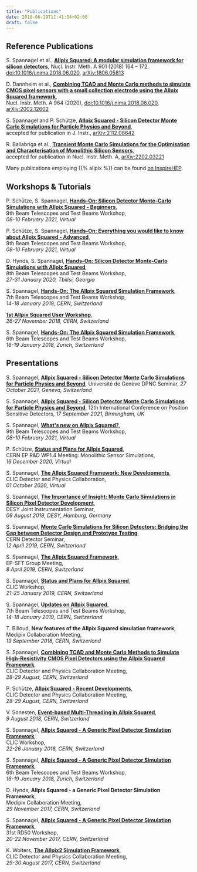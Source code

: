 ```yaml
---
title: "Publications"
date: 2018-06-29T11:41:54+02:00
draft: false
---
```


## Reference Publications

S. Spannagel et al., [**Allpix Squared: A modular simulation framework for silicon detectors**](https://doi.org/10.1016/j.nima.2018.06.020),
Nucl. Instr. Meth. A 901 (2018) 164 – 172, [doi:10.1016/j.nima.2018.06.020](https://doi.org/10.1016/j.nima.2018.06.020), [arXiv:1806.05813](https://arxiv.org/abs/1806.05813)

D. Dannheim et al., [**Combining TCAD and Monte Carlo methods to simulate CMOS pixel sensors with a small collection electrode using the Allpix Squared framework**](https://doi.org/10.1016/j.nima.2020.163784),  
Nucl. Instr. Meth. A 964 (2020), [doi:10.1016/j.nima.2018.06.020](https://doi.org/10.1016/j.nima.2020.163784), [arXiv:2002.12602](https://arxiv.org/abs/2002.12602)

S. Spannagel and P. Schütze, [**Allpix Squared - Silicon Detector Monte Carlo Simulations for Particle Physics and Beyond**](https://arxiv.org/abs/2112.08642),  
accepted for publication in J. Instr., [arXiv:2112.08642](https://arxiv.org/abs/2112.08642)

R. Ballabriga et al., [**Transient Monte Carlo Simulations for the Optimisation and Characterisation of Monolithic Silicon Sensors**](https://arxiv.org/abs/2202.03221),  
accepted for publication in Nucl. Instr. Meth. A, [arXiv:2202.03221](https://arxiv.org/abs/2202.03221)

Many publications employing {{% allpix %}} can be found [on InspireHEP](https://inspirehep.net/literature?sort=mostrecent&q=refersto%3Arecid%3A1678119).

## Workshops & Tutorials

P. Schütze, S. Spannagel, [**Hands-On: Silicon Detector Monte-Carlo Simulations with Allpix Squared - Beginners**](https://indico.cern.ch/event/945675/contributions/4181048/),  
9th Beam Telescopes and Test Beams Workshop,  
*08-10 February 2021, Virtual*

P. Schütze, S. Spannagel, [**Hands-On: Everything you would like to know about Allpix Squared - Advanced**](https://indico.cern.ch/event/945675/contributions/4181049/),  
9th Beam Telescopes and Test Beams Workshop,  
*08-10 February 2021, Virtual*

D. Hynds, S. Spannagel, [**Hands-On: Silicon Detector Monte-Carlo Simulations with Allpix Squared**](https://indico.cern.ch/event/813822/contributions/3648304/),  
8th Beam Telescopes and Test Beams Workshop,  
*27-31 January 2020, Tbilisi, Georgia*

S. Spannagel, [**Hands-On: The Allpix Squared Simulation Framework**](https://indico.cern.ch/event/731649/contributions/3253672/),  
7th Beam Telescopes and Test Beams Workshop,  
*14-18 January 2019, CERN, Switzerland*

[**1st Allpix Squared User Workshop**](https://indico.cern.ch/event/738283/),  
*26-27 November 2018, CERN, Switzerland*

S. Spannagel, [**Hands-On: The Allpix Squared Simulation Framework**](https://indico.desy.de/indico/event/18050/session/3/contribution/65),  
6th Beam Telescopes and Test Beams Workshop,  
*16-19 January 2018, Zurich, Switzerland*

## Presentations

S. Spannagel, [**Allpix Squared - Silicon Detector Monte Carlo Simulations for Particle Physics and Beyond**](https://dpnc.unige.ch/seminaire/talks/2021_22_allPix.pdf),
Université de Genève DPNC Seminar,
*27 October 2021, Geneva, Switzerland*

S. Spannagel, [**Allpix Squared - Silicon Detector Monte Carlo Simulations for Particle Physics and Beyond**](https://indico.cern.ch/event/797047/contributions/4455189/),
12th International Conference on Position Sensitive Detectors,
*17 September 2021, Birmingham, UK*

S. Spannagel, [**What's new on Allpix Squared?**](https://indico.cern.ch/event/945675/contributions/4159534/),  
9th Beam Telescopes and Test Beams Workshop,  
*08-10 February 2021, Virtual*

P. Schütze, [**Status and Plans for Allpix Squared**](https://indico.cern.ch/event/984049/),  
CERN EP R&D WP1.4 Meeting: Monolithic Sensor Simulations,  
*16 December 2020, Virtual*

S. Spannagel, [**The Allpix Squared Framework: New Developments**](https://indico.cern.ch/event/958135/contributions/4030964/),  
CLIC Detector and Physics Collaboration,  
*01 October 2020, Virtual*

S. Spannagel, [**The Importance of Insight: Monte Carlo Simulations in Silicon Pixel Detector Development**](https://instrumentationseminar.desy.de/sites2009/site_instrumentationseminar/content/e70397/e282395/e289794/2019-08-09-DESY-Instrumentation-Seminar_MC-Si-Detectors.pdf),  
DESY Joint Instrumentation Seminar,  
*09 August 2019, DESY, Hamburg, Germany*

S. Spannagel, [**Monte Carlo Simulations for Silicon Detectors: Bridging the Gap between Detector Design and Prototype Testing**](https://indico.cern.ch/event/811852/),  
CERN Detector Seminar,  
*12 April 2019, CERN, Switzerland*

S. Spannagel, [**The Allpix Squared Framework**](https://indico.cern.ch/event/804477/),  
EP-SFT Group Meeting,  
*8 April 2019, CERN, Switzerland*

S. Spannagel, [**Status and Plans for Allpix Squared**](https://indico.cern.ch/event/753671/contributions/3278131/),  
CLIC Workshop,  
*21-25 January 2019, CERN, Switzerland*

S. Spannagel, [**Updates on Allpix Squared**](https://indico.cern.ch/event/731649/contributions/3237196/),  
7th Beam Telescopes and Test Beams Workshop,  
*14-18 January 2019, CERN, Switzerland*

T. Billoud, **New features of the Allpix Squared simulation framework**,  
Medipix Collaboration Meeting,  
*19 September 2018, CERN, Switzerland*

S. Spannagel, [**Combining TCAD and Monte Carlo Methods to Simulate High-Resistivity CMOS Pixel Detectors using the Allpix Squared Framework**](https://indico.cern.ch/event/703821/contributions/3107881/),  
CLIC Detector and Physics Collaboration Meeting,  
*28-29 August, CERN, Switzerland*

P. Schütze, [**Allpix Squared - Recent Developments**](https://indico.cern.ch/event/703821/contributions/3107861/),  
CLIC Detector and Physics Collaboration Meeting,  
*28-29 August, CERN, Switzerland*

V. Sonesten, [**Event-based Multi-Threading in Allpix Squared**](https://indico.cern.ch/event/748000/),  
*9 August 2018, CERN, Switzerland*

S. Spannagel, [**Allpix Squared - A Generic Pixel Detector Simulation Framework**](https://indico.cern.ch/event/656356/contributions/2848670/),  
CLIC Workshop,  
*22-26 January 2018, CERN, Switzerland*

S. Spannagel, [**Allpix Squared - A Generic Pixel Detector Simulation Framework**](https://indico.desy.de/indico/event/18050/session/10/contribution/0),  
6th Beam Telescopes and Test Beams Workshop,  
*16-19 January 2018, Zurich, Switzerland*

D. Hynds, **Allpix Squared - a Generic Pixel Detector Simulation Framework**,  
Medipix Collaboration Meeting,  
*29 November 2017, CERN, Switzerland*

S. Spannagel, [**Allpix Squared - A Generic Pixel Detector Simulation Framework**](https://indico.cern.ch/event/663851/contributions/2788161/),  
31st RD50 Workshop,  
*20-22 November 2017, CERN, Switzerland*

K. Wolters, [**The Allpix2 Simulation Framework**](https://indico.cern.ch/event/633975/contributions/2686446/),  
CLIC Detector and Physics Collaboration Meeting,  
*29-30 August 2017, CERN, Switzerland*
